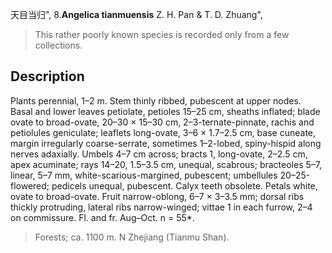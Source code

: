天目当归",
8.**Angelica tianmuensis** Z. H. Pan & T. D. Zhuang",

> This rather poorly known species is recorded only from a few collections.

## Description
Plants perennial, 1–2 m. Stem thinly ribbed, pubescent at upper nodes. Basal and lower leaves petiolate, petioles 15–25 cm, sheaths inflated; blade ovate to broad-ovate, 20–30 × 15–30 cm, 2–3-ternate-pinnate, rachis and petiolules geniculate; leaflets long-ovate, 3–6 × 1.7–2.5 cm, base cuneate, margin irregularly coarse-serrate, sometimes 1–2-lobed, spiny-hispid along nerves adaxially. Umbels 4–7 cm across; bracts 1, long-ovate, 2–2.5 cm, apex acuminate; rays 14–20, 1.5–3.5 cm, unequal, scabrous; bracteoles 5–7, linear, 5–7 mm, white-scarious-margined, pubescent; umbellules 20–25-flowered; pedicels unequal, pubescent. Calyx teeth obsolete. Petals white, ovate to broad-ovate. Fruit narrow-oblong, 6–7 × 3–3.5 mm; dorsal ribs thickly protruding, lateral ribs narrow-winged; vittae 1 in each furrow, 2–4 on commissure. Fl. and fr. Aug–Oct. n = 55*.

> Forests; ca. 1100 m. N Zhejiang (Tianmu Shan).
